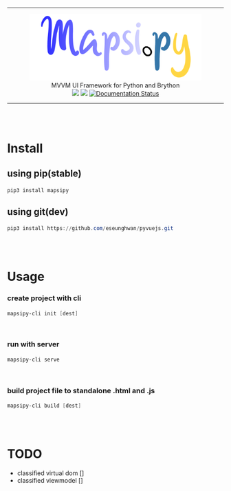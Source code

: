 
<hr>
<p align="center">
<img src="https://github.com/eseunghwan/mapsi.py/blob/master/mapsi/assets/mapsi_big.png?raw=true" width=400 />
<br>
MVVM UI Framework for Python and Brython
<br>
<a href="https://pypi.python.org/pypi/mapsipy"><image src="https://img.shields.io/pypi/v/mapsipy.svg" /></a>
<a href="https://travis-ci.com/eseunghwan/mapsi"><image src="https://img.shields.io/travis/eseunghwan/mapsipy.svg" /></a>
<a href="https://mapsipy.readthedocs.io/en/latest/?version=latest"><image src="https://readthedocs.org/projects/mapsipy/badge/?version=latest" alt="Documentation Status" /></a>
</p>
<hr>

<br><br>

# Install
## using pip(stable)
```powershell
pip3 install mapsipy
```
## using git(dev)
```powershell
pip3 install https://github.com/eseunghwan/pyvuejs.git
```
<br><br>

# Usage
### create project with cli
```powershell
mapsipy-cli init [dest]
```
<br>

### run with server
```powershell
mapsipy-cli serve
```
<br>

### build project file to standalone .html and .js
```powershell
mapsipy-cli build [dest]
```
<br><br>

# TODO
- classified virtual dom []
- classified viewmodel []

